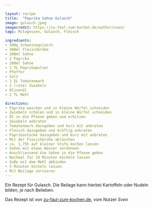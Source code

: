 ```yaml
---

layout: recipe
title:  "Paprika Sahne Gulasch"
image: gulasch.jpeg
imagecredit: https://zu-faul-zum-kochen.de/author/sven/
tags: Mitagessen, Gulasch, Fleisch

ingredients:
- 500g Schweinegulasch
- 400ml Fleischbrühe
- 200ml Sahne
- 2 Paprika
- 200ml Sahne
- 1 TL Paprikapulver
- Pfeffer
- Salz
- 3 EL Tomatenmark
- 2 (rote) Zwiebeln
- Olivenöl
- 2 TL Mehl

directions:
- Paprika waschen und in kleine Würfel schneiden
- Zwiebeln schälen und in kleine Würfel schneiden
- Öl in die Pfanne geben und erhitzen
- Zwiebeln anbraten
- Tomatenmark dazugeben und kurz mit anbraten
- Fleisch dazugeben und kräftig anbraten
- Paprikastücke dazugeben und kurz mit anbraten
- Mit der Fleischbrühe ablöschen
- ca. 1,75h auf kleiner Stufe kochen lassen
- Sahne mit etwas Wasser verdünnen
- Anschliessend die Sahne in die Pfanne geben
- Nochmal für 10 Minuten köcheln lassen
- Soße mit dem Mehl abbinden
- 5 Minuten köcheln lassen
- Mit Beilage servieren
---
```


Ein Rezept für Gulasch. Die Beilage kann hierbei Kartoffeln oder Nudeln bilden, je nach Belieben.

Das Rezept ist von [zu-faul-zum-kochen.de](https://zu-faul-zum-kochen.de/paprika-sahne-gulasch/), vom Nutzer *Sven*